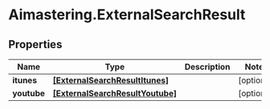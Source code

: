 # Aimastering.ExternalSearchResult

## Properties
Name | Type | Description | Notes
------------ | ------------- | ------------- | -------------
**itunes** | [**[ExternalSearchResultItunes]**](ExternalSearchResultItunes.md) |  | [optional] 
**youtube** | [**[ExternalSearchResultYoutube]**](ExternalSearchResultYoutube.md) |  | [optional] 


